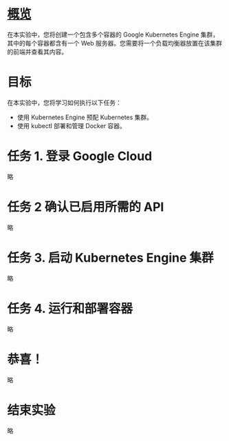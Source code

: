 # [概览](https://www.cloudskillsboost.google/course_sessions/5373426/labs/384353)
在本实验中，您将创建一个包含多个容器的 Google Kubernetes Engine 集群，其中的每个容器都含有一个 Web 服务器。您需要将一个负载均衡器放置在该集群的前端并查看其内容。

# 目标
在本实验中，您将学习如何执行以下任务：
* 使用 Kubernetes Engine 预配 Kubernetes 集群。
* 使用 kubectl 部署和管理 Docker 容器。

# 任务 1. 登录 Google Cloud
略

# 任务 2 确认已启用所需的 API
略

# 任务 3. 启动 Kubernetes Engine 集群
略

# 任务 4. 运行和部署容器
略

# 恭喜！
略

# 结束实验
略
